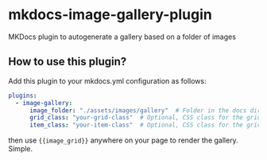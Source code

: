 # mkdocs-image-gallery-plugin
MKDocs plugin to autogenerate a gallery based on a folder of images

## How to use this plugin?

Add this plugin to your mkdocs.yml configuration as follows:
``` yml
plugins:
  - image-gallery:
      image_folder: "./assets/images/gallery"  # Folder in the docs directory containing images
      grid_class: "your-grid-class"  # Optional, CSS class for the grid container
      item_class: "your-item-class"  # Optional, CSS class for the grid items
```

then use `{{image_grid}}` anywhere on your page to render the gallery. Simple.
